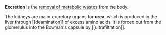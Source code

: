 **Excretion** is the <u>removal of metabolic wastes</u> from the body. 

The kidneys are major excretory organs for **urea**, which is produced in the liver through [[deamination]] of excess amino acids. It is forced out from the glomerulus into the Bowman's capsule by [[ultrafiltration]].
